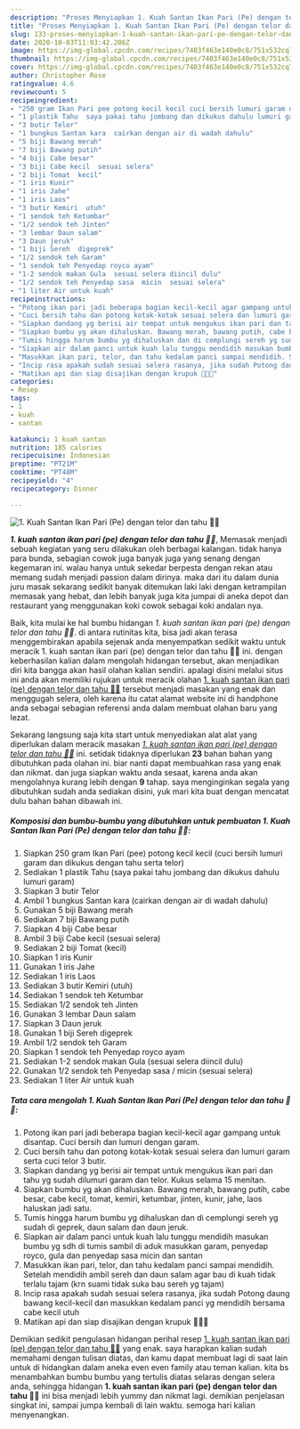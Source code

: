 ```yaml
---
description: "Proses Menyiapkan 1. Kuah Santan Ikan Pari (Pe) dengan telor dan tahu 🥰😍 Lezat"
title: "Proses Menyiapkan 1. Kuah Santan Ikan Pari (Pe) dengan telor dan tahu 🥰😍 Lezat"
slug: 133-proses-menyiapkan-1-kuah-santan-ikan-pari-pe-dengan-telor-dan-tahu-lezat
date: 2020-10-03T11:03:42.206Z
image: https://img-global.cpcdn.com/recipes/7403f463e140e0c8/751x532cq70/1-kuah-santan-ikan-pari-pe-dengan-telor-dan-tahu-🥰😍-foto-resep-utama.jpg
thumbnail: https://img-global.cpcdn.com/recipes/7403f463e140e0c8/751x532cq70/1-kuah-santan-ikan-pari-pe-dengan-telor-dan-tahu-🥰😍-foto-resep-utama.jpg
cover: https://img-global.cpcdn.com/recipes/7403f463e140e0c8/751x532cq70/1-kuah-santan-ikan-pari-pe-dengan-telor-dan-tahu-🥰😍-foto-resep-utama.jpg
author: Christopher Rose
ratingvalue: 4.6
reviewcount: 5
recipeingredient:
- "250 gram Ikan Pari pee potong kecil kecil cuci bersih lumuri garam dan dikukus dengan tahu serta telor"
- "1 plastik Tahu  saya pakai tahu jombang dan dikukus dahulu lumuri garam"
- "3 butir Telor"
- "1 bungkus Santan kara  cairkan dengan air di wadah dahulu"
- "5 biji Bawang merah"
- "7 biji Bawang putih"
- "4 biji Cabe besar"
- "3 biji Cabe kecil  sesuai selera"
- "2 biji Tomat  kecil"
- "1 iris Kunir"
- "1 iris Jahe"
- "1 iris Laos"
- "3 butir Kemiri  utuh"
- "1 sendok teh Ketumbar"
- "1/2 sendok teh Jinten"
- "3 lembar Daun salam"
- "3 Daun jeruk"
- "1 biji Sereh  digeprek"
- "1/2 sendok teh Garam"
- "1 sendok teh Penyedap royco ayam"
- "1-2 sendok makan Gula  sesuai selera diincil dulu"
- "1/2 sendok teh Penyedap sasa  micin  sesuai selera"
- "1 liter Air untuk kuah"
recipeinstructions:
- "Potong ikan pari jadi beberapa bagian kecil-kecil agar gampang untuk disantap. Cuci bersih dan lumuri dengan garam."
- "Cuci bersih tahu dan potong kotak-kotak sesuai selera dan lumuri garam serta cuci telor 3 butir."
- "Siapkan dandang yg berisi air tempat untuk mengukus ikan pari dan tahu yg sudah dilumuri garam dan telor. Kukus selama 15 menitan."
- "Siapkan bumbu yg akan dihaluskan. Bawang merah, bawang putih, cabe besar, cabe kecil, tomat, kemiri, ketumbar, jinten, kunir, jahe, laos haluskan jadi satu."
- "Tumis hingga harum bumbu yg dihaluskan dan di cemplungi sereh yg sudah di geprek, daun salam dan daun jeruk."
- "Siapkan air dalam panci untuk kuah lalu tunggu mendidih masukan bumbu yg sdh di tumis sambil di aduk masukkan garam, penyedap royco, gula dan penyedap sasa micin dan santan"
- "Masukkan ikan pari, telor, dan tahu kedalam panci sampai mendidih. Setelah mendidih ambil sereh dan daun salam agar bau di kuah tidak terlalu tajam (krn suami tidak suka bau sereh yg tajam)"
- "Incip rasa apakah sudah sesuai selera rasanya, jika sudah Potong daung bawang kecil-kecil dan masukkan kedalam panci yg mendidih bersama cabe kecil utuh"
- "Matikan api dan siap disajikan dengan krupuk 🥰😍🤗"
categories:
- Resep
tags:
- 1
- kuah
- santan

katakunci: 1 kuah santan 
nutrition: 185 calories
recipecuisine: Indonesian
preptime: "PT21M"
cooktime: "PT48M"
recipeyield: "4"
recipecategory: Dinner

---
```



![1. Kuah Santan Ikan Pari (Pe) dengan telor dan tahu 🥰😍](https://img-global.cpcdn.com/recipes/7403f463e140e0c8/751x532cq70/1-kuah-santan-ikan-pari-pe-dengan-telor-dan-tahu-🥰😍-foto-resep-utama.jpg)

<b><i>1. kuah santan ikan pari (pe) dengan telor dan tahu 🥰😍</i></b>, Memasak menjadi sebuah kegiatan yang seru dilakukan oleh berbagai kalangan. tidak hanya para bunda, sebagian cowok juga banyak juga yang senang dengan kegemaran ini. walau hanya untuk sekedar berpesta dengan rekan atau memang sudah menjadi passion dalam dirinya. maka dari itu dalam dunia juru masak sekarang sedikit banyak ditemukan laki laki dengan ketrampilan memasak yang hebat, dan lebih banyak juga kita jumpai di aneka depot dan restaurant yang menggunakan koki cowok sebagai koki andalan nya.



Baik, kita mulai ke hal bumbu hidangan <i>1. kuah santan ikan pari (pe) dengan telor dan tahu 🥰😍</i>. di antara rutinitas kita, bisa jadi akan terasa menggembirakan apabila sejenak anda menyempatkan sedikit waktu untuk meracik 1. kuah santan ikan pari (pe) dengan telor dan tahu 🥰😍 ini. dengan keberhasilan kalian dalam mengolah hidangan tersebut, akan menjadikan diri kita bangga akan hasil olahan kalian sendiri. apalagi disini melalui situs ini anda akan memiliki rujukan untuk meracik olahan <u>1. kuah santan ikan pari (pe) dengan telor dan tahu 🥰😍</u> tersebut menjadi masakan yang enak dan menggugah selera, oleh karena itu catat alamat website ini di handphone anda sebagai sebagian referensi anda dalam membuat olahan baru yang lezat.


Sekarang langsung saja kita start untuk menyediakan alat alat yang diperlukan dalam meracik masakan <u><i>1. kuah santan ikan pari (pe) dengan telor dan tahu 🥰😍</i></u> ini. setidak tidaknya diperlukan <b>23</b> bahan bahan yang dibutuhkan pada olahan ini. biar nanti dapat membuahkan rasa yang enak dan nikmat. dan juga siapkan waktu anda sesaat, karena anda akan mengolahnya kurang lebih dengan <b>9</b> tahap. saya menginginkan segala yang dibutuhkan sudah anda sediakan disini, yuk mari kita buat dengan mencatat dulu bahan bahan dibawah ini.

<!--inarticleads1-->

##### Komposisi dan bumbu-bumbu yang dibutuhkan untuk pembuatan 1. Kuah Santan Ikan Pari (Pe) dengan telor dan tahu 🥰😍:

1. Siapkan 250 gram Ikan Pari (pee) potong kecil kecil (cuci bersih lumuri garam dan dikukus dengan tahu serta telor)
1. Sediakan 1 plastik Tahu  (saya pakai tahu jombang dan dikukus dahulu lumuri garam)
1. Siapkan 3 butir Telor
1. Ambil 1 bungkus Santan kara  (cairkan dengan air di wadah dahulu)
1. Gunakan 5 biji Bawang merah
1. Sediakan 7 biji Bawang putih
1. Siapkan 4 biji Cabe besar
1. Ambil 3 biji Cabe kecil  (sesuai selera)
1. Sediakan 2 biji Tomat  (kecil)
1. Siapkan 1 iris Kunir
1. Gunakan 1 iris Jahe
1. Sediakan 1 iris Laos
1. Sediakan 3 butir Kemiri  (utuh)
1. Sediakan 1 sendok teh Ketumbar
1. Sediakan 1/2 sendok teh Jinten
1. Gunakan 3 lembar Daun salam
1. Siapkan 3 Daun jeruk
1. Gunakan 1 biji Sereh  digeprek
1. Ambil 1/2 sendok teh Garam
1. Siapkan 1 sendok teh Penyedap royco ayam
1. Sediakan 1-2 sendok makan Gula  (sesuai selera diincil dulu)
1. Gunakan 1/2 sendok teh Penyedap sasa / micin  (sesuai selera)
1. Sediakan 1 liter Air untuk kuah




<!--inarticleads2-->

##### Tata cara mengolah 1. Kuah Santan Ikan Pari (Pe) dengan telor dan tahu 🥰😍:

1. Potong ikan pari jadi beberapa bagian kecil-kecil agar gampang untuk disantap. Cuci bersih dan lumuri dengan garam.
1. Cuci bersih tahu dan potong kotak-kotak sesuai selera dan lumuri garam serta cuci telor 3 butir.
1. Siapkan dandang yg berisi air tempat untuk mengukus ikan pari dan tahu yg sudah dilumuri garam dan telor. Kukus selama 15 menitan.
1. Siapkan bumbu yg akan dihaluskan. Bawang merah, bawang putih, cabe besar, cabe kecil, tomat, kemiri, ketumbar, jinten, kunir, jahe, laos haluskan jadi satu.
1. Tumis hingga harum bumbu yg dihaluskan dan di cemplungi sereh yg sudah di geprek, daun salam dan daun jeruk.
1. Siapkan air dalam panci untuk kuah lalu tunggu mendidih masukan bumbu yg sdh di tumis sambil di aduk masukkan garam, penyedap royco, gula dan penyedap sasa micin dan santan
1. Masukkan ikan pari, telor, dan tahu kedalam panci sampai mendidih. Setelah mendidih ambil sereh dan daun salam agar bau di kuah tidak terlalu tajam (krn suami tidak suka bau sereh yg tajam)
1. Incip rasa apakah sudah sesuai selera rasanya, jika sudah Potong daung bawang kecil-kecil dan masukkan kedalam panci yg mendidih bersama cabe kecil utuh
1. Matikan api dan siap disajikan dengan krupuk 🥰😍🤗




Demikian sedikit pengulasan hidangan perihal resep <u>1. kuah santan ikan pari (pe) dengan telor dan tahu 🥰😍</u> yang enak. saya harapkan kalian sudah memahami dengan tulisan diatas, dan kamu dapat membuat lagi di saat lain untuk di hidangkan dalam aneka even even family atau teman kalian. kita bs menambahkan bumbu bumbu yang tertulis diatas selaras dengan selera anda, sehingga hidangan <b>1. kuah santan ikan pari (pe) dengan telor dan tahu 🥰😍</b> ini bisa menjadi lebih yummy dan nikmat lagi. demikian penjelasan singkat ini, sampai jumpa kembali di lain waktu. semoga hari kalian menyenangkan.
